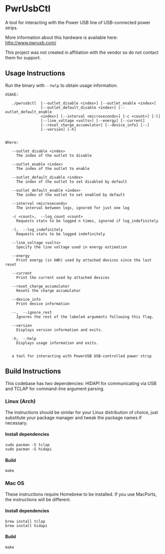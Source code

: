 # PwrUsbCtl

A tool for interacting with the Power USB line of USB-connected power strips.

More information about this hardware is available here: http://www.pwrusb.com/

This project was not created in affiliation with the vendor so do not contact
them for support.

## Usage Instructions

Run the binary with ``--help`` to obtain usage information.

    USAGE: 
    
       ./pwrusbctl  [--outlet_disable <index>] [--outlet_enable <index>]
                    [--outlet_default_disable <index>] [--outlet_default_enable
                    <index>] [--interval <microseconds>] [-c <count>] [-l]
                    [--line_voltage <volts>] [--energy] [--current]
                    [--reset_charge_accumulator] [--device_info] [--]
                    [--version] [-h]
    
    
    Where: 
    
       --outlet_disable <index>
         The index of the outlet to disable
    
       --outlet_enable <index>
         The index of the outlet to enable
    
       --outlet_default_disable <index>
         The index of the outlet to set disabled by default
    
       --outlet_default_enable <index>
         The index of the outlet to set enabled by default
    
       --interval <microseconds>
         The interval between logs, ignored for just one log
    
       -c <count>,  --log_count <count>
         Requests stats to be logged n times, ignored if log_indefinitely
    
       -l,  --log_indefinitely
         Requests stats to be logged indefinitely
    
       --line_voltage <volts>
         Specify the line voltage used in energy estimation
    
       --energy
         Print energy (in kWh) used by attached devices since the last reset
    
       --current
         Print the current used by attached devices
    
       --reset_charge_accumulator
         Resets the charge accumulator
    
       --device_info
         Print device information
    
       --,  --ignore_rest
         Ignores the rest of the labeled arguments following this flag.
    
       --version
         Displays version information and exits.
    
       -h,  --help
         Displays usage information and exits.
    
    
       a tool for interacting with PowerUSB USB-controlled power strip

## Build Instructions

This codebase has two dependencies: HIDAPI for communicating via USB and TCLAP
for command-line argument parsing.

### Linux (Arch)

The instructions should be similar for your Linux distribution of choice, just
substitute your package manager and tweak the package names if necessary.

#### Install dependencies

    sudo pacman -S tclap
    sudo pacman -S hidapi

#### Build

    make

### Mac OS

These instructions require Homebrew to be installed. If you use MacPorts, the
instructions will be different.

#### Install dependencies

    brew install tclap
    brew install hidapi

#### Build

    make
